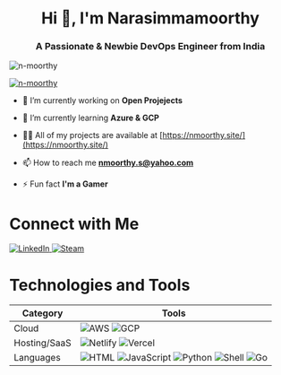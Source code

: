 <!DOCTYPE html>
<h1 align="center">Hi 👋, I'm Narasimmamoorthy</h1>
<h3 align="center">A Passionate & Newbie DevOps Engineer from India</h3>

<p align="left"> <img src="https://komarev.com/ghpvc/?username=n-moorthy&label=Profile%20views&color=0e75b6&style=flat" alt="n-moorthy" /> </p>

<p align="left"> <a href="https://github.com/ryo-ma/github-profile-trophy"><img src="https://github-profile-trophy.vercel.app/?username=n-moorthy" alt="n-moorthy" /></a> </p>

- 🔭 I’m currently working on **Open Projejects**

- 🌱 I’m currently learning **Azure & GCP**

- 👨‍💻 All of my projects are available at [https://nmoorthy.site/](https://nmoorthy.site/)

- 📫 How to reach me **nmoorthy.s@yahoo.com**

- ⚡ Fun fact **I'm a Gamer**

</head>
<body>
    <h1>Connect with Me</h1>
    <div class="social-links">
        <a href="https://www.linkedin.com/in/YOUR_PROFILE" target="_blank" title="LinkedIn">
            <img src="https://img.shields.io/badge/linkedin-%230077B5.svg?&style=for-the-badge&logo=linkedin&logoColor=white" alt="LinkedIn">
        </a>
        <a href="https://steamcommunity.com/id/YOUR_PROFILE" target="_blank" title="Steam">
            <img src="https://img.shields.io/badge/Steam-%23000000.svg?&style=for-the-badge&logo=steam&logoColor=white" alt="Steam">
        </a>
    </div>
</body>
</html>

</head>
<body>
    <h1>Technologies and Tools</h1>
    <table>
        <thead>
            <tr>
                <th>Category</th>
                <th>Tools</th>
            </tr>
        </thead>
        <tbody>
            <tr>
                <td>Cloud</td>
                <td>
                    <img src="https://img.shields.io/badge/Amazon_AWS-232F3E?style=for-the-badge&logo=amazon-aws&logoColor=white" alt="AWS">
                    <img src="https://img.shields.io/badge/Google_Cloud-4285F4?style=for-the-badge&logo=google-cloud&logoColor=white" alt="GCP">
                </td>
            </tr>
            <tr>
                <td>Hosting/SaaS</td>
                <td>
                    <img src="https://img.shields.io/badge/Netlify-00C7B7?style=for-the-badge&logo=netlify&logoColor=white" alt="Netlify">
                    <img src="https://img.shields.io/badge/vercel-%23000000.svg?&style=for-the-badge&logo=vercel&logoColor=white" alt="Vercel">
                </td>
            </tr>
            <tr>
                <td>Languages</td>
                <td>
                    <img src="https://img.shields.io/badge/html5%20-%23E34F26.svg?&style=for-the-badge&logo=html5&logoColor=white" alt="HTML">
                    <img src="https://img.shields.io/badge/javascript%20-%23323330.svg?&style=for-the-badge&logo=javascript&logoColor=%23F7DF1E" alt="JavaScript">
                    <img src="https://img.shields.io/badge/Python-3776AB?style=for-the-badge&logo=python&logoColor=white" alt="Python">
                    <img src="https://img.shields.io/badge/shell_script%20-%23121011.svg?&style=for-the-badge&logo=gnu-bash&logoColor=white" alt="Shell">
                    <img src="https://img.shields.io/badge/Go-00ADD8?style=for-the-badge&logo=go&logoColor=white" alt="Go">
                </td>
            </tr>
        </tbody>
    </table>
</body>
</html>
